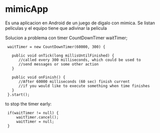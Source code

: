 # mimicApp

Es una aplicacion en Android de un juego de digalo con mimica.
Se listan peliculas y el equipo tiene que adivinar la pelicula 


Solucion a problema con timer 
  CountDownTimer waitTimer;
  
  
     waitTimer = new CountDownTimer(60000, 300) {

       public void onTick(long millisUntilFinished) {
          //called every 300 milliseconds, which could be used to
          //send messages or some other action
       }

       public void onFinish() {
          //After 60000 milliseconds (60 sec) finish current 
          //if you would like to execute something when time finishes          
       }
     }.start();
to stop the timer early:

     if(waitTimer != null) {
         waitTimer.cancel();
         waitTimer = null;
     }
